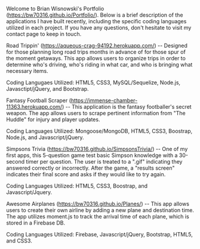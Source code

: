 Welcome to Brian Wisnowski's Portfolio (https://bw70316.github.io/Portfolio/). Below is a brief description of the applications I have built recently, including the specific coding languages utilized in each project. If you have any questions, don't hesitate to visit my contact page to keep in touch.

Road Trippin' (https://aqueous-crag-94192.herokuapp.com/) -- Designed for those planning long road trips months in advance of for those spur of the moment getaways. This app allows users to organize trips in order to determine who's driving, who's riding in what car, and who is bringing what necessary items. 

Coding Langugaes Utilized: HTML5, CSS3, MySQL/Sequelize, Node.js, Javasctipt/jQuery, and Bootstrap.

Fantasy Football Scraper (https://immense-chamber-11363.herokuapp.com/) -- This application is the fantasy footballer's secret weapon. The app allows users to scrape pertinent information from "The Huddle" for injury and player updates. 

Coding Languages Utilized: Mongoose/MongoDB, HTML5, CSS3, Boostrap, Node.js, and Javascript/jQuery.

Simpsons Trivia (https://bw70316.github.io/SimpsonsTrivia/) -- One of my first apps, this 5-question game test basic Simpson knowledge with a 30-second timer per question. The user is treated to a ".gif" indicating they answered correctly or incorrectly. After the game, a "results screen" indicates their final score and asks if they would like to try again.

Coding Languages Utilized: HTML5, CSS3, Boostrap, and Javascript/Jquery.

Awesome Airplanes (https://bw70316.github.io/Planes/) -- This app allows users to create their own airline by adding a new plane and destination time. The app utilizes moment.js to track the arrival time of each plane, which is stored in a Firebase DB.

Coding Languages Utilized: Firebase, Javascript/jQuery, Bootstrap, HTML5, and CSS3. 
